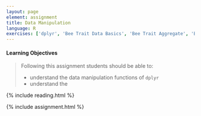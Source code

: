 ```yaml
---
layout: page
element: assignment
title: Data Manipulation
language: R
exercises: ['dplyr', 'Bee Trait Data Basics', 'Bee Trait Aggregate', 'Bee Table Merge', 'Bee Wide to Long', 'Bee Piping']
---
```


#### Learning Objectives

> Following this assignment students should be able to:
>
> - understand the data manipulation functions of `dplyr`
> - understand the 

{% include reading.html %}

{% include assignment.html %}
